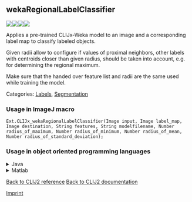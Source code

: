 ## wekaRegionalLabelClassifier
<img src="images/mini_empty_logo.png"/><img src="images/mini_empty_logo.png"/><img src="images/mini_clijx_logo.png"/><img src="images/mini_empty_logo.png"/>

Applies a pre-trained CLIJx-Weka model to an image and a corresponding label map to classify labeled objects.

Given radii allow to configure if values of proximal neighbors, other labels with centroids closer 
than given radius, should be taken into account, e.g. for determining the regional maximum.

Make sure that the handed over feature list and radii are the same used while training the model.

Categories: [Labels](https://clij.github.io/clij2-docs/reference__label), [Segmentation](https://clij.github.io/clij2-docs/reference__segmentation)

### Usage in ImageJ macro
```
Ext.CLIJx_wekaRegionalLabelClassifier(Image input, Image label_map, Image destination, String features, String modelfilename, Number radius_of_maximum, Number radius_of_minimum, Number radius_of_mean, Number radius_of_standard_deviation);
```


### Usage in object oriented programming languages



<details>

<summary>
Java
</summary>
<pre class="highlight">// init CLIJ and GPU
import net.haesleinhuepf.clijx.CLIJx;
import net.haesleinhuepf.clij.clearcl.ClearCLBuffer;
CLIJx clijx = CLIJx.getInstance();

// get input parameters
ClearCLBuffer input = clijx.push(inputImagePlus);
ClearCLBuffer label_map = clijx.push(label_mapImagePlus);
destination = clijx.create(input);
int radius_of_maximum = 10;
int radius_of_minimum = 20;
int radius_of_mean = 30;
int radius_of_standard_deviation = 40;
</pre>

<pre class="highlight">
// Execute operation on GPU
clijx.wekaRegionalLabelClassifier(input, label_map, destination, features, modelfilename, radius_of_maximum, radius_of_minimum, radius_of_mean, radius_of_standard_deviation);
</pre>

<pre class="highlight">
// show result
destinationImagePlus = clijx.pull(destination);
destinationImagePlus.show();

// cleanup memory on GPU
clijx.release(input);
clijx.release(label_map);
clijx.release(destination);
</pre>

</details>



<details>

<summary>
Matlab
</summary>
<pre class="highlight">% init CLIJ and GPU
clijx = init_clatlabx();

% get input parameters
input = clijx.pushMat(input_matrix);
label_map = clijx.pushMat(label_map_matrix);
destination = clijx.create(input);
radius_of_maximum = 10;
radius_of_minimum = 20;
radius_of_mean = 30;
radius_of_standard_deviation = 40;
</pre>

<pre class="highlight">
% Execute operation on GPU
clijx.wekaRegionalLabelClassifier(input, label_map, destination, features, modelfilename, radius_of_maximum, radius_of_minimum, radius_of_mean, radius_of_standard_deviation);
</pre>

<pre class="highlight">
% show result
destination = clijx.pullMat(destination)

% cleanup memory on GPU
clijx.release(input);
clijx.release(label_map);
clijx.release(destination);
</pre>

</details>



[Back to CLIJ2 reference](https://clij.github.io/clij2-docs/reference)
[Back to CLIJ2 documentation](https://clij.github.io/clij2-docs)

[Imprint](https://clij.github.io/imprint)
